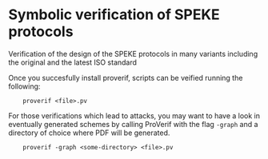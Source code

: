 # Symbolic verification of SPEKE protocols
Verification of the design of the SPEKE protocols in many variants including the original and the latest ISO standard

Once you succesfully install proverif, scripts can be veified running the following:

```
    proverif <file>.pv
```

For those verifications which lead to attacks, you may want to have a look in eventually generated schemes by calling ProVerif with the flag `-graph` and a directory of choice where PDF will be generated.

```
    proverif -graph <some-directory> <file>.pv
```
